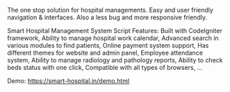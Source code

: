 The one stop solution for hospital managements. Easy and user friendly navigation & interfaces. Also a less bug and more responsive friendly.

Smart Hospital Management System Script Features:
Built with CodeIgniter framework, 
Ability to manage hospital work calendar, 
Advanced search in various modules to find patients, 
Online payment system support, 
Has different themes for website and admin panel, 
Employee attendance system, 
Ability to manage radiology and pathology reports, 
Ability to check beds status with one click, 
Compatible with all types of browsers, ...

Demo:
https://smart-hospital.in/demo.html
